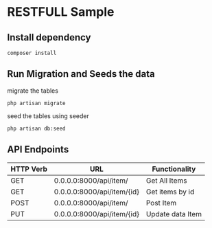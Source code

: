 # RESTFULL Sample

## Install dependency
```
composer install
```

## Run Migration and Seeds the data
migrate the tables
```
php artisan migrate
```
seed the tables using seeder
```
php artisan db:seed
```

## API Endpoints

HTTP Verb | URL | Functionality
--- | --- | -- |
GET | 0.0.0.0:8000/api/item/ | Get All Items
GET | 0.0.0.0:8000/api/item/{id} | Get items by id
POST | 0.0.0.0:8000/api/item/ | Post Item
PUT | 0.0.0.0:8000/api/item/{id} | Update data Item

